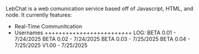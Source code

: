 LebChat is a web comunication service based off of Javascript, HTML, and node. 
It currently features:
- Real-Time Communitcation
- Usernames
+++++++++++++++++++++++++
LOG:
BETA 0.01 - 7/24/2025
BETA 0.02 - 7/24/2025
BETA 0.03 - 7/25/2025
BETA 0.04 - 7/25/2025
V1.00 - 7/25/2025
